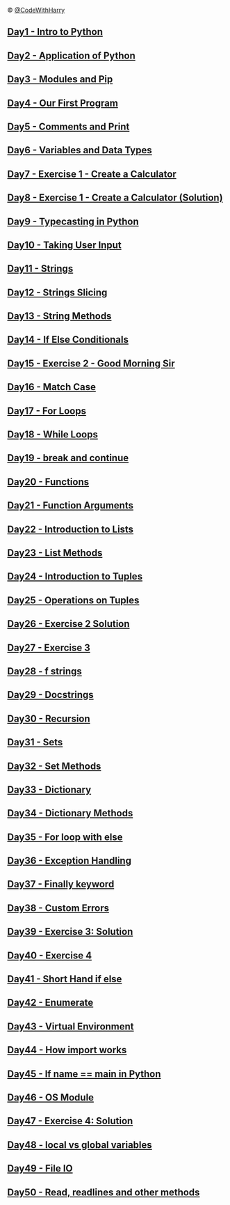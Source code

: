 © [@CodeWithHarry](https://github.com/CodeWithHarry)

## [Day1 - Intro to Python](https://github.com/subhranil002/100-Days-Of-Python/blob/master/Readme-01-10.md)

## [Day2 - Application of Python](https://github.com/subhranil002/100-Days-Of-Python/blob/master/Readme-01-10.md)

## [Day3 - Modules and Pip](https://github.com/subhranil002/100-Days-Of-Python/blob/master/Readme-01-10.md)

## [Day4 - Our First Program](https://github.com/subhranil002/100-Days-Of-Python/blob/master/Readme-01-10.md)

## [Day5 - Comments and Print](https://github.com/subhranil002/100-Days-Of-Python/blob/master/Readme-01-10.md)

## [Day6 - Variables and Data Types](https://github.com/subhranil002/100-Days-Of-Python/blob/master/Readme-01-10.md)

## [Day7 - Exercise 1 - Create a Calculator](https://github.com/subhranil002/100-Days-Of-Python/blob/master/Readme-01-10.md)

## [Day8 - Exercise 1 - Create a Calculator (Solution)](https://github.com/subhranil002/100-Days-Of-Python/blob/master/Readme-01-10.md)

## [Day9 - Typecasting in Python](https://github.com/subhranil002/100-Days-Of-Python/blob/master/Readme-01-10.md)

## [Day10 - Taking User Input](https://github.com/subhranil002/100-Days-Of-Python/blob/master/Readme-01-10.md)

## [Day11 - Strings](https://github.com/subhranil002/100-Days-Of-Python/blob/master/Readme-10-20.md)

## [Day12 - Strings Slicing](https://github.com/subhranil002/100-Days-Of-Python/blob/master/Readme-10-20.md)

## [Day13 - String Methods](https://github.com/subhranil002/100-Days-Of-Python/blob/master/Readme-10-20.md)

## [Day14 - If Else Conditionals](https://github.com/subhranil002/100-Days-Of-Python/blob/master/Readme-10-20.md)

## [Day15 - Exercise 2 - Good Morning Sir](https://github.com/subhranil002/100-Days-Of-Python/blob/master/Readme-10-20.md)

## [Day16 - Match Case](https://github.com/subhranil002/100-Days-Of-Python/blob/master/Readme-10-20.md)

## [Day17 - For Loops](https://github.com/subhranil002/100-Days-Of-Python/blob/master/Readme-10-20.md)

## [Day18 - While Loops](https://github.com/subhranil002/100-Days-Of-Python/blob/master/Readme-10-20.md)

## [Day19 - break and continue](https://github.com/subhranil002/100-Days-Of-Python/blob/master/Readme-10-20.md)

## [Day20 - Functions](https://github.com/subhranil002/100-Days-Of-Python/blob/master/Readme-10-20.md)

## [Day21 - Function Arguments](https://github.com/subhranil002/100-Days-Of-Python/blob/master/Readme-20-30.md)

## [Day22 - Introduction to Lists](https://github.com/subhranil002/100-Days-Of-Python/blob/master/Readme-20-30.md)

## [Day23 - List Methods](https://github.com/subhranil002/100-Days-Of-Python/blob/master/Readme-20-30.md)

## [Day24 - Introduction to Tuples](https://github.com/subhranil002/100-Days-Of-Python/blob/master/Readme-20-30.md)

## [Day25 - Operations on Tuples](https://github.com/subhranil002/100-Days-Of-Python/blob/master/Readme-20-30.md)

## [Day26 - Exercise 2 Solution](https://github.com/subhranil002/100-Days-Of-Python/blob/master/Readme-20-30.md)

## [Day27 - Exercise 3](https://github.com/subhranil002/100-Days-Of-Python/blob/master/Readme-20-30.md)

## [Day28 - f strings](https://github.com/subhranil002/100-Days-Of-Python/blob/master/Readme-20-30.md)

## [Day29 - Docstrings](https://github.com/subhranil002/100-Days-Of-Python/blob/master/Readme-20-30.md)

## [Day30 - Recursion](https://github.com/subhranil002/100-Days-Of-Python/blob/master/Readme-20-30.md)

## [Day31 - Sets](https://github.com/subhranil002/100-Days-Of-Python/blob/master/Readme-30-40.md)

## [Day32 - Set Methods](https://github.com/subhranil002/100-Days-Of-Python/blob/master/Readme-30-40.md)

## [Day33 - Dictionary](https://github.com/subhranil002/100-Days-Of-Python/blob/master/Readme-30-40.md)

## [Day34 - Dictionary Methods](https://github.com/subhranil002/100-Days-Of-Python/blob/master/Readme-30-40.md)

## [Day35 - For loop with else](https://github.com/subhranil002/100-Days-Of-Python/blob/master/Readme-30-40.md)

## [Day36 - Exception Handling](https://github.com/subhranil002/100-Days-Of-Python/blob/master/Readme-30-40.md)

## [Day37 - Finally keyword](https://github.com/subhranil002/100-Days-Of-Python/blob/master/Readme-30-40.md)

## [Day38 - Custom Errors](https://github.com/subhranil002/100-Days-Of-Python/blob/master/Readme-30-40.md)

## [Day39 - Exercise 3: Solution](https://github.com/subhranil002/100-Days-Of-Python/blob/master/Readme-30-40.md)

## [Day40 - Exercise 4](https://github.com/subhranil002/100-Days-Of-Python/blob/master/Readme-30-40.md)

## [Day41 - Short Hand if else](https://github.com/subhranil002/100-Days-Of-Python/blob/master/Readme-40-50.md)

## [Day42 - Enumerate](https://github.com/subhranil002/100-Days-Of-Python/blob/master/Readme-40-50.md)

## [Day43 - Virtual Environment](https://github.com/subhranil002/100-Days-Of-Python/blob/master/Readme-40-50.md)

## [Day44 - How import works](https://github.com/subhranil002/100-Days-Of-Python/blob/master/Readme-40-50.md)

## [Day45 - If name == main in Python](https://github.com/subhranil002/100-Days-Of-Python/blob/master/Readme-40-50.md)

## [Day46 - OS Module](https://github.com/subhranil002/100-Days-Of-Python/blob/master/Readme-40-50.md)

## [Day47 - Exercise 4: Solution](https://github.com/subhranil002/100-Days-Of-Python/blob/master/Readme-40-50.md)

## [Day48 - local vs global variables](https://github.com/subhranil002/100-Days-Of-Python/blob/master/Readme-40-50.md)

## [Day49 - File IO](https://github.com/subhranil002/100-Days-Of-Python/blob/master/Readme-40-50.md)

## [Day50 - Read, readlines and other methods](https://github.com/subhranil002/100-Days-Of-Python/blob/master/Readme-40-50.md)
